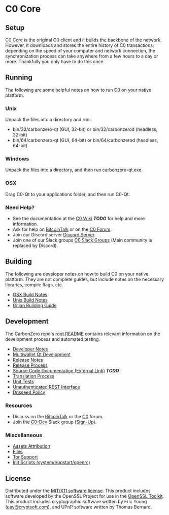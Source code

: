 C0 Core
=====================

Setup
---------------------
[C0 Core](http://carbonzero.org/wallet) is the original C0 client and it builds the backbone of the network. However, it downloads and stores the entire history of C0 transactions; depending on the speed of your computer and network connection, the synchronization process can take anywhere from a few hours to a day or more. Thankfully you only have to do this once.

Running
---------------------
The following are some helpful notes on how to run C0 on your native platform.

### Unix

Unpack the files into a directory and run:

- bin/32/carbonzero-qt (GUI, 32-bit) or bin/32/carbonzerod (headless, 32-bit)
- bin/64/carbonzero-qt (GUI, 64-bit) or bin/64/carbonzerod (headless, 64-bit)

### Windows

Unpack the files into a directory, and then run carbonzero-qt.exe.

### OSX

Drag C0-Qt to your applications folder, and then run C0-Qt.

### Need Help?

* See the documentation at the [C0 Wiki](https://en.bitcoin.it/wiki/Main_Page) ***TODO***
for help and more information.
* Ask for help on [BitcoinTalk](https://bitcointalk.org/index.php?topic=1262920.0) or on the [C0 Forum](http://forum.carbonzero.org/).
* Join our Discord server [Discord Server](https://discord.carbonzero.org)
* Join one of our Slack groups [C0 Slack Groups](https://carbonzero.org/slack-logins/) (Main community is replaced by Discord).

Building
---------------------
The following are developer notes on how to build C0 on your native platform. They are not complete guides, but include notes on the necessary libraries, compile flags, etc.

- [OSX Build Notes](build-osx.md)
- [Unix Build Notes](build-unix.md)
- [Gitian Building Guide](gitian-building.md)

Development
---------------------
The CarbonZero repo's [root README](https://github.com/C0-Project/C0/blob/master/README.md) contains relevant information on the development process and automated testing.

- [Developer Notes](developer-notes.md)
- [Multiwallet Qt Development](multiwallet-qt.md)
- [Release Notes](release-notes.md)
- [Release Process](release-process.md)
- [Source Code Documentation (External Link)](https://dev.visucore.com/bitcoin/doxygen/) ***TODO***
- [Translation Process](translation_process.md)
- [Unit Tests](unit-tests.md)
- [Unauthenticated REST Interface](REST-interface.md)
- [Dnsseed Policy](dnsseed-policy.md)

### Resources

* Discuss on the [BitcoinTalk](https://bitcointalk.org/index.php?topic=1262920.0) or the [C0](http://forum.carbonzero.org/) forum.
* Join the [C0-Dev](https://carbonzero-dev.slack.com/) Slack group ([Sign-Up](https://carbonzero-dev.herokuapp.com/)).

### Miscellaneous
- [Assets Attribution](assets-attribution.md)
- [Files](files.md)
- [Tor Support](tor.md)
- [Init Scripts (systemd/upstart/openrc)](init.md)

License
---------------------
Distributed under the [MIT/X11 software license](http://www.opensource.org/licenses/mit-license.php).
This product includes software developed by the OpenSSL Project for use in the [OpenSSL Toolkit](https://www.openssl.org/). This product includes
cryptographic software written by Eric Young ([eay@cryptsoft.com](mailto:eay@cryptsoft.com)), and UPnP software written by Thomas Bernard.
